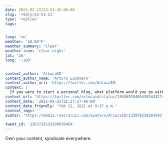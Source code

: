 ```yaml
---
date: 2021-02-21T23:51:42-06:00
slug: 'reply/23-51-21'
type: 'replies'
tags:


lang: 'en'
weather: '58.96°F'
weather_summary: 'Clear'
weather-icon: 'clear-night'
lat: '26'
long: '-100'


context_author: 'ArLucaID'
context_author_name: 'Arturo Lucatero'
context_author_url: 'https://twitter.com/ArLucaID'
context: |
  If you were to start a personal blog, what platform would you go with? + Any tips or best practices?
context_url: 'https://twitter.com/arlucaid/status/1363691846543634432?s=12'
context_date: '2021-02-21T21:27:27-06:00'
context_date_friendly: 'Feb 21, 2021 at 9:27 p.m.'
context_imgs: ''
avatar: 'https://media.ramiroruiz.com/avatars/ArLucaID/1339701185045917696/CRp7I6rw_bigger.jpg'

tweet_id: '1363728119300030464'
---
```

Own your content, syndicate everywhere. 